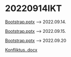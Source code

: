 # 20220914IKT
[Bootstrap.pptx](https://github.com/EssesKevin/20220914IKT/files/9563889/Bootstrap.pptx) --> 2022.09.14.

[Bootstrap.pptx](https://github.com/EssesKevin/20220914IKT/files/9574334/Bootstrap.pptx) --> 2022.09.15.

[Bootstrap.pptx](https://github.com/EssesKevin/20220914IKT/files/9606595/Bootstrap.pptx) --> 2022.09.20

[Konfliktus..docx](https://github.com/EssesKevin/20220914IKT/files/9816473/Konfliktus.docx)


